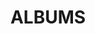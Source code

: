 ---
layout: album_gallery
resource: facebook
title: "ALBUMS"
description: "archive"
active: gallery
header-img: "img/gallery-bg.jpg"
images:

- image_path: /HQT/ao_dai/757967479709178_419100599_757967663042493_3055947718044778055_n.jpg
  gallery-folder: /gallery/HQT/ao_dai/
  gallery-name: ao_dai
  gallery-date: February 2025
- image_path: /HQT/chan_dung/748550287317564_411989626_748550697317523_3958421675135916319_n.jpg
  gallery-folder: /gallery/HQT/chan_dung/
  gallery-name: chan_dung
  gallery-date: February 2025
- image_path: /HQT/giau_quan/784367030402556_428647500_784367247069201_1549929625608780595_n.jpg
  gallery-folder: /gallery/HQT/giau_quan/
  gallery-name: giau_quan
  gallery-date: February 2025
- image_path: /HQT/jean/913660960806495_459727572_913663724139552_4150569894257869710_n.jpg
  gallery-folder: /gallery/HQT/jean/
  gallery-name: jean
  gallery-date: February 2025
- image_path: /HQT/other/769743705198222_423160991_769744655198127_7758975994124948852_n.jpg
  gallery-folder: /gallery/HQT/other/
  gallery-name: other
  gallery-date: February 2025
- image_path: /HQT/quan dai/871335735039018_456165475_896525779186680_8264890684689353184_n.jpg
  gallery-folder: /gallery/HQT/quan dai/
  gallery-name: quan dai
  gallery-date: February 2025
- image_path: /HQT/quan dai (10)/946199980885926_464677036_946201630885761_5547440703236990017_n.jpg
  gallery-folder: /gallery/HQT/quan dai (10)/
  gallery-name: quan dai (10)
  gallery-date: February 2025
- image_path: /HQT/quan dai (2)/983211770518080_470616215_983213247184599_4408921699873408235_n.jpg
  gallery-folder: /gallery/HQT/quan dai (2)/
  gallery-name: quan dai (2)
  gallery-date: February 2025
- image_path: /HQT/quan dai (3)/720983666740893_398929731_720983836740876_1349833845086356929_n.jpg
  gallery-folder: /gallery/HQT/quan dai (3)/
  gallery-name: quan dai (3)
  gallery-date: February 2025
- image_path: /HQT/quan dai (4)/862235392615721_456539205_896525575853367_7932052501134400857_n.jpg
  gallery-folder: /gallery/HQT/quan dai (4)/
  gallery-name: quan dai (4)
  gallery-date: February 2025
- image_path: /HQT/quan dai (5)/926184036220854_461928071_926186476220610_1818540472424426195_n.jpg
  gallery-folder: /gallery/HQT/quan dai (5)/
  gallery-name: quan dai (5)
  gallery-date: February 2025
- image_path: /HQT/quan dai (6)/884216517084273_458640798_908708591301732_5305438545335232624_n.jpg
  gallery-folder: /gallery/HQT/quan dai (6)/
  gallery-name: quan dai (6)
  gallery-date: February 2025
- image_path: /HQT/quan dai (7)/881800473992544_453263978_881800470659211_2731458593192702697_n.jpg
  gallery-folder: /gallery/HQT/quan dai (7)/
  gallery-name: quan dai (7)
  gallery-date: February 2025
- image_path: /HQT/quan dai (8)/942121321293792_464281243_942121651293759_4719978946864813644_n.jpg
  gallery-folder: /gallery/HQT/quan dai (8)/
  gallery-name: quan dai (8)
  gallery-date: February 2025
- image_path: /HQT/quan dai (9)/901951868644072_457469407_903237648515493_224732149486896074_n.jpg
  gallery-folder: /gallery/HQT/quan dai (9)/
  gallery-name: quan dai (9)
  gallery-date: February 2025
- image_path: /HQT/quan ngan/781055534067039_427756121_781055937400332_7923022331384296367_n.jpg
  gallery-folder: /gallery/HQT/quan ngan/
  gallery-name: quan ngan
  gallery-date: February 2025
- image_path: /HQT/quan ngan (10)/936349821870942_463044387_936350218537569_7862349189632093901_n.jpg
  gallery-folder: /gallery/HQT/quan ngan (10)/
  gallery-name: quan ngan (10)
  gallery-date: February 2025
- image_path: /HQT/quan ngan (11)/863285509177374_449496457_863286292510629_2505634864979478780_n.jpg
  gallery-folder: /gallery/HQT/quan ngan (11)/
  gallery-name: quan ngan (11)
  gallery-date: February 2025
- image_path: /HQT/quan ngan (2)/975572774615313_469491249_975572777948646_4079891663825717174_n.jpg
  gallery-folder: /gallery/HQT/quan ngan (2)/
  gallery-name: quan ngan (2)
  gallery-date: February 2025
- image_path: /HQT/quan ngan (3)/737741791731747_406763389_739394164899843_4259475635984250906_n.jpg
  gallery-folder: /gallery/HQT/quan ngan (3)/
  gallery-name: quan ngan (3)
  gallery-date: February 2025
- image_path: /HQT/quan ngan (4)/746938594145400_414073824_746938944145365_4672102947940223248_n.jpg
  gallery-folder: /gallery/HQT/quan ngan (4)/
  gallery-name: quan ngan (4)
  gallery-date: February 2025
- image_path: /HQT/quan ngan (5)/871955104977081_460456818_917573157081942_9047723716966590172_n.jpg
  gallery-folder: /gallery/HQT/quan ngan (5)/
  gallery-name: quan ngan (5)
  gallery-date: February 2025
- image_path: /HQT/quan ngan (6)/772552321584027_422375722_767847598721166_4545971379343294246_n.jpg
  gallery-folder: /gallery/HQT/quan ngan (6)/
  gallery-name: quan ngan (6)
  gallery-date: February 2025
- image_path: /HQT/quan ngan (7)/866634665509125_449787281_866634925509099_629688653324576868_n.jpg
  gallery-folder: /gallery/HQT/quan ngan (7)/
  gallery-name: quan ngan (7)
  gallery-date: February 2025
- image_path: /HQT/quan ngan (8)/896524475853477_456612717_896527642519827_2355840625609527746_n.jpg
  gallery-folder: /gallery/HQT/quan ngan (8)/
  gallery-name: quan ngan (8)
  gallery-date: February 2025
- image_path: /HQT/quan ngan (9)/987440500095207_471270304_987442450095012_2030273398417140676_n.jpg
  gallery-folder: /gallery/HQT/quan ngan (9)/
  gallery-name: quan ngan (9)
  gallery-date: February 2025
- image_path: /HQT/sexy/769743578531568_424655201_769744535198139_2049514989298506840_n.jpg
  gallery-folder: /gallery/HQT/sexy/
  gallery-name: sexy
  gallery-date: February 2025
- image_path: /HQT/VayDai/1_723240589848534_401085992_723388016500458_742814507301594835_n.jpg
  gallery-folder: /gallery/HQT/VayDai/
  gallery-name: VayDai
  gallery-date: February 2025
- image_path: /HQT/VayDai (2)/928649409307650_462185096_928651562640768_7177053821033662128_n.jpg
  gallery-folder: /gallery/HQT/VayDai (2)/
  gallery-name: VayDai (2)
  gallery-date: February 2025
- image_path: /HQT/VayDai (3)/821407930031799_439713533_821411603364765_5526509593902443298_n.jpg
  gallery-folder: /gallery/HQT/VayDai (3)/
  gallery-name: VayDai (3)
  gallery-date: February 2025
- image_path: /HQT/VayDai (4)/853807310125194_448315269_853807306791861_5688106107076473489_n.jpg
  gallery-folder: /gallery/HQT/VayDai (4)/
  gallery-name: VayDai (4)
  gallery-date: February 2025
- image_path: /HQT/VayDai (5)/944712014368056_464339045_944712584367999_5046751847206773832_n.jpg
  gallery-folder: /gallery/HQT/VayDai (5)/
  gallery-name: VayDai (5)
  gallery-date: February 2025
- image_path: /HQT/VayDai (6)/977629707742953_469649396_977630744409516_1912268057344085508_n.jpg
  gallery-folder: /gallery/HQT/VayDai (6)/
  gallery-name: VayDai (6)
  gallery-date: February 2025
- image_path: /HQT/VayDai (7)/966955195477071_468330731_966956375476953_8358003564565113703_n.jpg
  gallery-folder: /gallery/HQT/VayDai (7)/
  gallery-name: VayDai (7)
  gallery-date: February 2025
- image_path: /HQT/VayDai (8)/946229657549625_464684065_946229660882958_2174677002744012648_n.jpg
  gallery-folder: /gallery/HQT/VayDai (8)/
  gallery-name: VayDai (8)
  gallery-date: February 2025
- image_path: /HQT/VayDai (9)/740455944793665_408530978_740456184793641_2127479081418720918_n.jpg
  gallery-folder: /gallery/HQT/VayDai (9)/
  gallery-name: VayDai (9)
  gallery-date: February 2025
- image_path: /HQT/VayNganCS_n/5_852011743638084_448086186_852011970304728_2328774071508570828_n.jpg
  gallery-folder: /gallery/HQT/VayNganCS_n/
  gallery-name: VayNganCS_n
  gallery-date: February 2025
- image_path: /HQT/VayNganCS_n (10)/863963735776218_449287563_863964015776190_6736603950618121500_n.jpg
  gallery-folder: /gallery/HQT/VayNganCS_n (10)/
  gallery-name: VayNganCS_n (10)
  gallery-date: February 2025
- image_path: /HQT/VayNganCS_n (2)/877353051103953_452539548_877353197770605_8139111949736343857_n.jpg
  gallery-folder: /gallery/HQT/VayNganCS_n (2)/
  gallery-name: VayNganCS_n (2)
  gallery-date: February 2025
- image_path: /HQT/VayNganCS_n (3)/970552058450718_468933786_970552741783983_436955044124466865_n.jpg
  gallery-folder: /gallery/HQT/VayNganCS_n (3)/
  gallery-name: VayNganCS_n (3)
  gallery-date: February 2025
- image_path: /HQT/VayNganCS_n (4)/847740410731884_445419044_847741527398439_7959827646762912504_n.jpg
  gallery-folder: /gallery/HQT/VayNganCS_n (4)/
  gallery-name: VayNganCS_n (4)
  gallery-date: February 2025
- image_path: /HQT/VayNganCS_n (5)/890992546406670_454884977_890993546406570_1595908904808048751_n.jpg
  gallery-folder: /gallery/HQT/VayNganCS_n (5)/
  gallery-name: VayNganCS_n (5)
  gallery-date: February 2025
- image_path: /HQT/VayNganCS_n (6)/926184736220784_461857986_926187109553880_7235076066765218757_n.jpg
  gallery-folder: /gallery/HQT/VayNganCS_n (6)/
  gallery-name: VayNganCS_n (6)
  gallery-date: February 2025
- image_path: /HQT/VayNganCS_n (7)/774684618037464_425728810_774685931370666_8606870038220005971_n.jpg
  gallery-folder: /gallery/HQT/VayNganCS_n (7)/
  gallery-name: VayNganCS_n (7)
  gallery-date: February 2025
- image_path: /HQT/VayNganCS_n (8)/723124893193437_401263386_723125283193398_3039792999506675918_n.jpg
  gallery-folder: /gallery/HQT/VayNganCS_n (8)/
  gallery-name: VayNganCS_n (8)
  gallery-date: February 2025
- image_path: /HQT/VayNganCS_n (9)/988955823277008_471292382_988956963276894_7460687395596692495_n.jpg
  gallery-folder: /gallery/HQT/VayNganCS_n (9)/
  gallery-name: VayNganCS_n (9)
  gallery-date: February 2025
- image_path: /HQT/Vay_Ngan_BB_trang/839985221507403_445441078_845329057639686_8118764066256823671_n.jpg
  gallery-folder: /gallery/HQT/Vay_Ngan_BB_trang/
  gallery-name: Vay_Ngan_BB_trang
  gallery-date: February 2025
- image_path: /HQT/Vay_Ngan_BB_trang (2)/922902539882337_467398235_961620136010577_2867075253429593481_n.jpg
  gallery-folder: /gallery/HQT/Vay_Ngan_BB_trang (2)/
  gallery-name: Vay_Ngan_BB_trang (2)
  gallery-date: February 2025
- image_path: /HQT/Vay_Ngan_BB_trang (3)/78348123382471_448204468_852512090254716_1244865796113260584_n.jpg
  gallery-folder: /gallery/HQT/Vay_Ngan_BB_trang (3)/
  gallery-name: Vay_Ngan_BB_trang (3)
  gallery-date: February 2025
---